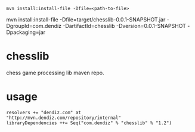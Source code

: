 ```
mvn install:install-file -Dfile=<path-to-file>
```

mvn install:install-file -Dfile=target/chesslib-0.0.1-SNAPSHOT.jar -DgroupId=com.dendiz -DartifactId=chesslib -Dversion=0.0.1-SNAPSHOT -Dpackaging=jar
# chesslib
chess game processing lib maven repo.

# usage


```
resolvers += "dendiz.com" at "http://mvn.dendiz.com/repository/internal"
libraryDependencies ++= Seq("com.dendiz" % "chesslib" % "1.2")

```

